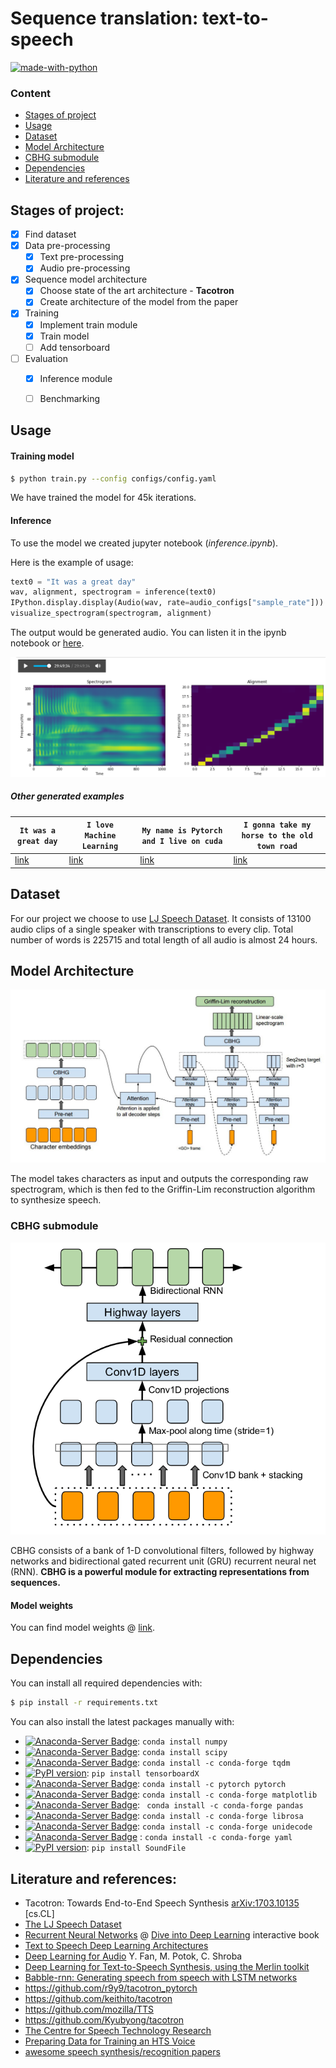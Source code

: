 # Sequence translation: text-to-speech

[![made-with-python](https://img.shields.io/badge/Made%20with-Python-1f425f.svg)](https://www.python.org/)

### Content

- [Stages of project](#stages-of-project)
- [Usage](#usage)
- [Dataset](#dataset)
- [Model Architecture](#model-architecture)
- [CBHG submodule](#cbhg-submodule)
- [Dependencies](#dependencies)
- [Literature and references](#literature-and-references)


## Stages of project:
- [x] Find dataset
- [x] Data pre-processing
    - [x] Text pre-processing
    - [x] Audio pre-processing
- [x] Sequence model architecture
    - [x] Choose state of the art architecture - **Tacotron**
    - [x] Create architecture of the model from the paper
- [x] Training
    - [x] Implement train module
    - [x] Train model
    - [ ] Add tensorboard
- [ ] Evaluation
    - [x] Inference module
    - [ ] Benchmarking


## Usage

#### Training model
```bash
$ python train.py --config configs/config.yaml  
```

We have trained the model for 45k iterations.

#### Inference
To use the model we created jupyter notebook (_inference.ipynb_).

Here is the example of usage:

```python
text0 = "It was a great day"
wav, alignment, spectrogram = inference(text0)
IPython.display.display(Audio(wav, rate=audio_configs["sample_rate"]))
visualize_spectrogram(spectrogram, alignment)
```

The output would be generated audio.
You can listen it in the ipynb notebook or [here](http://marianpetruk.github.com/projects/text2speech/generated/itwaagrda.wav).

![example](imgs/ex1.png)

##### Other generated examples

| `It was a great day` | `I love Machine Learning` | `My name is Pytorch and I live on cuda` | `I gonna take my horse to the old town road` |
|-------|-------|-------|-------|
| [link](http://marianpetruk.github.com/projects/text2speech/generated/itwaagrda.wav) | [link](http://marianpetruk.github.com/projects/text2speech/generated/ilomale.wav) | [link](http://marianpetruk.github.com/projects/text2speech/generated/mynaispyanilioncu.wav) | [link](http://marianpetruk.github.com/projects/text2speech/generated/igotamyhototholtoro.wav) | [link](https://github.com/marianpetruk/marianpetruk.github.io/blob/master/projects/text2speech/generated/ilomale.wav?raw=true) | [link](https://github.com/marianpetruk/marianpetruk.github.io/blob/master/projects/text2speech/generated/mynaispyanilioncu.wav?raw=true) | link4 | 




## Dataset
For our project we choose to use [LJ Speech Dataset](https://keithito.com/LJ-Speech-Dataset/).
It consists of 13100 audio clips of a single speaker with transcriptions to every clip.
Total number of words is 225715 and total length of all audio is almost 24 hours.

## Model Architecture
![tacotron architecture diagram](imgs/Tacotron.jpg)

The model takes characters as input and outputs the corresponding raw spectrogram, which is then fed to the Griffin-Lim reconstruction algorithm to synthesize speech.

### CBHG submodule
![CBHG module](imgs/CBHG.png)

CBHG  consists  of  a bank of 1-D convolutional filters,  followed by highway networks and bidirectional gated recurrent unit (GRU)  recurrent neural net (RNN). 
__CBHG is a powerful module for extracting representations from sequences.__


#### Model weights
You can find model weights @ [link](https://drive.google.com/file/d/1ioRZOR1vD-qPpDIoA9Mwi4hZ7w3HFGuW/view?usp=sharing).

## Dependencies

You can install all required dependencies with: 
```bash
$ pip install -r requirements.txt
```

You can also install the latest packages manually with:

  - [![Anaconda-Server Badge](https://anaconda.org/anaconda/numpy/badges/version.svg)](https://anaconda.org/anaconda/numpy): `conda install numpy`
  - [![Anaconda-Server Badge](https://anaconda.org/anaconda/scipy/badges/version.svg)](https://anaconda.org/anaconda/scipy): `conda install scipy`
  - [![Anaconda-Server Badge](https://anaconda.org/conda-forge/tqdm/badges/version.svg)](https://anaconda.org/conda-forge/tqdm): `conda install -c conda-forge tqdm`
  - [![PyPI version](https://badge.fury.io/py/tensorboardX.svg)](https://badge.fury.io/py/tensorboardX): `pip install tensorboardX`
  - [![Anaconda-Server Badge](https://anaconda.org/pytorch/pytorch/badges/version.svg)](https://anaconda.org/pytorch/pytorch):  `conda install -c pytorch pytorch`
  - [![Anaconda-Server Badge](https://anaconda.org/conda-forge/matplotlib/badges/version.svg)](https://anaconda.org/conda-forge/matplotlib): `conda install -c conda-forge matplotlib`
  - [![Anaconda-Server Badge](https://anaconda.org/conda-forge/pandas/badges/version.svg)](https://anaconda.org/conda-forge/pandas): ` conda install -c conda-forge pandas`
  - [![Anaconda-Server Badge](https://anaconda.org/conda-forge/librosa/badges/version.svg)](https://anaconda.org/conda-forge/librosa): `conda install -c conda-forge librosa`
  - [![Anaconda-Server Badge](https://anaconda.org/conda-forge/unidecode/badges/version.svg)](https://anaconda.org/conda-forge/unidecode): `conda install -c conda-forge unidecode`
  - [![Anaconda-Server Badge](https://anaconda.org/conda-forge/yaml/badges/version.svg)](https://anaconda.org/conda-forge/yaml) : `conda install -c conda-forge yaml`
  - [![PyPI version](https://badge.fury.io/py/SoundFile.svg)](https://badge.fury.io/py/SoundFile): `pip install SoundFile`

## Literature and references:
- Tacotron: Towards End-to-End Speech Synthesis	[arXiv:1703.10135](https://arxiv.org/abs/1703.10135) [cs.CL]
- [The LJ Speech Dataset](https://keithito.com/LJ-Speech-Dataset/)
- [Recurrent Neural Networks](https://d2l.ai/chapter_recurrent-neural-networks/index.html) @ [Dive into Deep Learning](https://d2l.ai/index.html) interactive book
- [Text to Speech Deep Learning Architectures](http://www.erogol.com/text-speech-deep-learning-architectures/)
- [Deep Learning for Audio](http://slazebni.cs.illinois.edu/spring17/lec26_audio.pdf) Y. Fan, M. Potok, C. Shroba
- [Deep Learning for Text-to-Speech Synthesis, using the Merlin toolkit](http://www.speech.zone/courses/one-off/merlin-interspeech2017/)
- [Babble-rnn: Generating speech from speech with LSTM networks](http://babble-rnn.consected.com/docs/babble-rnn-generating-speech-from-speech-post.html)
- https://github.com/r9y9/tacotron_pytorch
- https://github.com/keithito/tacotron
- https://github.com/mozilla/TTS
- https://github.com/Kyubyong/tacotron
- [The Centre for Speech Technology Research](http://www.cstr.ed.ac.uk/)
- [Preparing Data for Training an HTS Voice](http://www.cs.columbia.edu/~ecooper/tts/data.html)
- [awesome speech synthesis/recognition papers](http://rodrigo.ebrmx.com/github_/zzw922cn/awesome-speech-recognition-speech-synthesis-papers)
